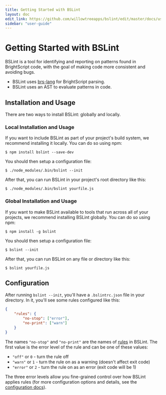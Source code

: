 ```yaml
---
title: Getting Started with BSLint
layout: doc
edit_link: https://github.com/willowtreeapps/bslint/edit/master/docs/user-guide/getting-started.md
sidebar: "user-guide"
---
```


# Getting Started with BSLint

BSLint is a tool for identifying and reporting on patterns found in BrightScript code, with the goal of making code more consistent and avoiding bugs.

* BSLint uses [brs-lang](https://github.com/willowtreeapps/brs-lang) for BrightScript parsing.
* BSLint uses an AST to evaluate patterns in code.

## Installation and Usage

There are two ways to install BSLint: globally and locally.

### Local Installation and Usage

If you want to include BSLint as part of your project's build system, we recommend installing it locally. You can do so using npm:

```
$ npm install bslint --save-dev
```

You should then setup a configuration file:

```
$ ./node_modules/.bin/bslint --init
```

After that, you can run BSLint in your project's root directory like this:

```
$ ./node_modules/.bin/bslint yourfile.js
```

### Global Installation and Usage

If you want to make BSLint available to tools that run across all of your projects, we recommend installing BSLint globally. You can do so using npm:

```
$ npm install -g bslint
```

You should then setup a configuration file:

```
$ bslint --init
```

After that, you can run BSLint on any file or directory like this:

```
$ bslint yourfile.js
```

## Configuration

After running `bslint --init`, you'll have a `.bslintrc.json` file in your directory. In it, you'll see some rules configured like this:

```json
{
    "rules": {
        "no-stop": ["error"],
        "no-print": ["warn"]
    }
}
```

The names `"no-stop"` and `"no-print"` are the names of [rules](https://willowtreeapps.github.io/bslint/rules) in BSLint. The first value is the error level of the rule and can be one of these values:

* `"off"` or `0` - turn the rule off
* `"warn"` or `1` - turn the rule on as a warning (doesn't affect exit code)
* `"error"` or `2` - turn the rule on as an error (exit code will be 1)

The three error levels allow you fine-grained control over how BSLint applies rules (for more configuration options and details, see the [configuration docs](https://willowtreeapps.github.io/bslint/user-guide/configuring)).